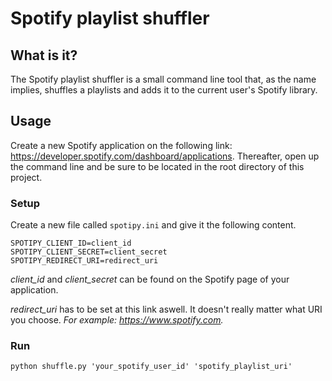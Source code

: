 # Spotify playlist shuffler

## What is it?
The Spotify playlist shuffler is a small command line tool that, as the name implies, shuffles 
a playlists and adds it to the current user's Spotify library.

## Usage
Create a new Spotify application on the following link: https://developer.spotify.com/dashboard/applications.
Thereafter, open up the command line and be sure to be located in the root directory of this project.

### Setup
Create a new file called `spotipy.ini` and give it the following content.

```
SPOTIPY_CLIENT_ID=client_id
SPOTIPY_CLIENT_SECRET=client_secret
SPOTIPY_REDIRECT_URI=redirect_uri
```

*client_id* and *client_secret* can be found on the Spotify page of your application.

*redirect_uri* has to be set at this link aswell.
It doesn't really matter what URI you choose. 
*For example: https://www.spotify.com.*

### Run

```python shuffle.py 'your_spotify_user_id' 'spotify_playlist_uri'```

